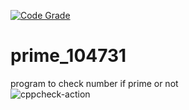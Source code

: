 [![Code Grade](<BADGE-LINK>)](<DASHBOARD-LINK>)
# prime_104731
program to check number if prime or not   
![cppcheck-action](https://github.com/stepin104731/prime_104731/workflows/cppcheck-action/badge.svg)
